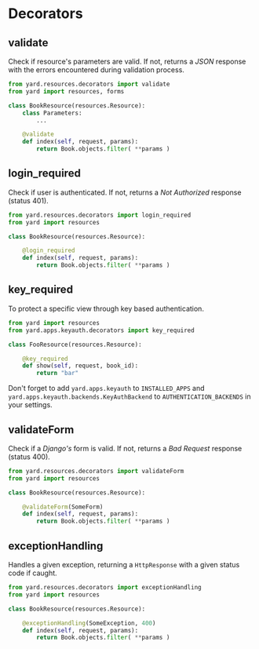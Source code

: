 # Decorators


## validate

Check if resource's parameters are valid. If not, returns a *JSON* response with the errors encountered during validation process. 

```python
from yard.resources.decorators import validate
from yard import resources, forms

class BookResource(resources.Resource):
    class Parameters:
        ...

    @validate
    def index(self, request, params):
        return Book.objects.filter( **params )
```


## login_required

Check if user is authenticated. If not, returns a *Not Authorized* response (status 401).

```python
from yard.resources.decorators import login_required
from yard import resources

class BookResource(resources.Resource):

    @login_required
    def index(self, request, params):
        return Book.objects.filter( **params )
```


## key_required

To protect a specific view through key based authentication.

```python
from yard import resources
from yard.apps.keyauth.decorators import key_required

class FooResource(resources.Resource):

    @key_required
    def show(self, request, book_id):
        return "bar"
```

Don't forget to add `yard.apps.keyauth` to `INSTALLED_APPS` and `yard.apps.keyauth.backends.KeyAuthBackend` to `AUTHENTICATION_BACKENDS` in your settings.


## validateForm

Check if a *Django's* form is valid. If not, returns a *Bad Request* response (status 400).

```python
from yard.resources.decorators import validateForm
from yard import resources

class BookResource(resources.Resource):

    @validateForm(SomeForm)
    def index(self, request, params):
        return Book.objects.filter( **params )
```


## exceptionHandling

Handles a given exception, returning a `HttpResponse` with a given status code if caught.

```python
from yard.resources.decorators import exceptionHandling
from yard import resources

class BookResource(resources.Resource):

    @exceptionHandling(SomeException, 400)
    def index(self, request, params):
        return Book.objects.filter( **params )
```
